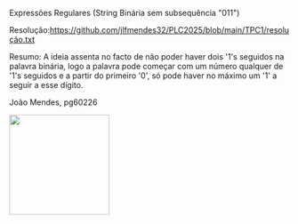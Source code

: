 Expressões Regulares (String Binária sem subsequência "011")

Resolução:https://github.com/jlfmendes32/PLC2025/blob/main/TPC1/resolução.txt

Resumo: A ideia assenta no facto de não poder haver dois '1's seguidos na palavra binária, logo a palavra pode começar com um número qualquer de '1's seguidos e a partir do primeiro '0', só pode haver no máximo um '1' a seguir a esse dígito.

João Mendes, pg60226

<img src="https://github.com/user-attachments/assets/9eab7434-fb2c-43ef-bbc4-4d3f88e145fc" width="180">

